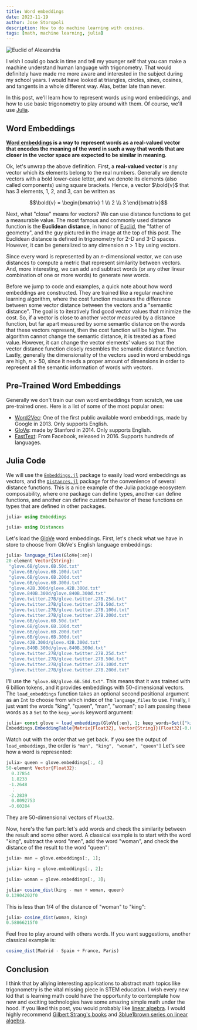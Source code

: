 ```yaml
---
title: Word embeddings
date: 2023-11-19
author: Jose Storopoli
description: How to do machine learning with cosines.
tags: [math, machine learning, julia]
---
```


![Euclid of Alexandria](/images/euclid.jpg)

I wish I could go back in time and tell my younger self
that you can make a machine understand human language with trigonometry.
That would definitely have made me more aware and interested in the
subject during my school years.
I would have looked at triangles, circles, sines, cosines, and tangents
in a whole different way.
Alas, better late than never.

In this post, we'll learn how to represent words using word embeddings,
and how to use basic trigonometry to play around with them.
Of course, we'll use [Julia](https://julialang.org).

## Word Embeddings

**[Word embeddings](https://en.wikipedia.org/wiki/Word_embedding) is a way to
represent words as a real-valued vector that encodes the meaning of the word
in such a way that words that are closer in the vector space are expected
to be similar in meaning**.

Ok, let's unwrap the above definition.
First, a **real-valued vector** is any vector which its elements belong to the real
numbers.
Generally we denote vectors with a bold lower-case letter,
and we denote its elements (also called components) using square brackets.
Hence, a vector $\bold{v}$ that has 3 elements, $1$, $2$, and $3$,
can be written as

$$\bold{v} = \begin{bmatrix} 1 \\\ 2 \\\ 3 \end{bmatrix}$$

Next, what "close" means for vectors?
We can use distance functions to get a measurable value.
The most famous and commonly used distance function is the **Euclidean distance**,
in honor of [Euclid](https://en.wikipedia.org/wiki/Euclid), the "father of geometry",
and the guy pictured in the image at the top of this post.
The Euclidean distance is defined in trigonometry for 2-D and 3-D spaces.
However, it can be generalized to any dimension $n > 1$ by using vectors.

Since every word is represented by an $n$-dimensional vector,
we can use distances to compute a metric that represent similarity between vectors.
And, more interesting, we can add and subtract words
(or any other linear combination of one or more words) to generate new words.

Before we jump to code and examples, a quick note about how word embeddings
are constructed.
They are trained like a regular machine learning algorithm,
where the cost function measures the difference between
some vector distance between the vectors and a "semantic distance".
The goal is to iteratively find good vector values that minimize the cost.
So, if a vector is close to another vector measured by a distance function,
but far apart measured by some semantic distance on the words that these
vectors represent, then the cost function will be higher.
The algorithm cannot change the semantic distance, it is treated as a fixed value.
However, it can change the vector elements' values so that the vector distance function
closely resembles the semantic distance function.
Lastly, generally the dimensionality of the vectors used in word embeddings
are high, $n > 50$, since it needs a proper amount of dimensions in order to
represent all the semantic information of words with vectors.

## Pre-Trained Word Embeddings

Generally we don't train our own word embeddings from scratch,
we use pre-trained ones.
Here is a list of some of the most popular ones:

- [Word2Vec](https://code.google.com/archive/p/word2vec/):
  One of the first public available word embeddings,
  made by Google in 2013.
  Only supports English.
- [GloVe](https://nlp.stanford.edu/projects/glove/):
  made by Stanford in 2014.
  Only supports English.
- [FastText](https://fasttext.cc/):
  From Facebook, released in 2016.
  Supports hundreds of languages.

## Julia Code

We will use the [`Embeddings.jl`](https://github.com/JuliaText/Embeddings.jl)
package to easily load word embeddings as vectors,
and the [`Distances.jl`](https://github.com/JuliaStats/Distances.jl)
package for the convenience of several distance functions.
This is a nice example of the Julia package ecosystem composability,
where one package can define types, another can define functions,
and another can define custom behavior of these functions on types that
are defined in other packages.

```julia
julia> using Embeddings

julia> using Distances
```

Let's load the [GloVe](https://nlp.stanford.edu/projects/glove/)
word embeddings.
First, let's check what we have in store to choose from
GloVe's English language embeddings:

```julia
julia> language_files(GloVe{:en})
20-element Vector{String}:
 "glove.6B/glove.6B.50d.txt"
 "glove.6B/glove.6B.100d.txt"
 "glove.6B/glove.6B.200d.txt"
 "glove.6B/glove.6B.300d.txt"
 "glove.42B.300d/glove.42B.300d.txt"
 "glove.840B.300d/glove.840B.300d.txt"
 "glove.twitter.27B/glove.twitter.27B.25d.txt"
 "glove.twitter.27B/glove.twitter.27B.50d.txt"
 "glove.twitter.27B/glove.twitter.27B.100d.txt"
 "glove.twitter.27B/glove.twitter.27B.200d.txt"
 "glove.6B/glove.6B.50d.txt"
 "glove.6B/glove.6B.100d.txt"
 "glove.6B/glove.6B.200d.txt"
 "glove.6B/glove.6B.300d.txt"
 "glove.42B.300d/glove.42B.300d.txt"
 "glove.840B.300d/glove.840B.300d.txt"
 "glove.twitter.27B/glove.twitter.27B.25d.txt"
 "glove.twitter.27B/glove.twitter.27B.50d.txt"
 "glove.twitter.27B/glove.twitter.27B.100d.txt"
 "glove.twitter.27B/glove.twitter.27B.200d.txt"
```

I'll use the `"glove.6B/glove.6B.50d.txt"`.
This means that it was trained with 6 billion tokens,
and it provides embeddings with 50-dimensional vectors.
The `load_embeddings` function takes an optional second positional
argument as an `Int` to choose from which index of the `language_files` to use.
Finally, I just want the words "king", "queen", "man", "woman";
so I am passing these words as a `Set` to the `keep_words` keyword argument:

```julia
julia> const glove = load_embeddings(GloVe{:en}, 1; keep_words=Set(["king", "queen", "man", "woman"]));
Embeddings.EmbeddingTable{Matrix{Float32}, Vector{String}}(Float32[-0.094386 0.50451 -0.18153 0.37854; 0.43007 0.68607 0.64827 1.8233; … ; 0.53135 -0.64426 0.48764 0.0092753; -0.11725 -0.51042 -0.10467 -0.60284], ["man", "king", "woman", "queen"])
```

Watch out with the order that we get back.
If you see the output of `load_embeddings`,
the order is `"man", "king", "woman", "queen"]`
Let's see how a word is represented:

```julia
julia> queen = glove.embeddings[:, 4]
50-element Vector{Float32}:
  0.37854
  1.8233
 -1.2648
  ⋮
 -2.2839
  0.0092753
 -0.60284
```

They are 50-dimensional vectors of `Float32`.

Now, here's the fun part:
let's add words and check the similarity between the
result and some other word.
A classical example is to start with the word "king",
subtract the word "men",
add the word "woman",
and check the distance of the result to the word "queen":

```julia
julia> man = glove.embeddings[:, 1];

julia> king = glove.embeddings[:, 2];

julia> woman = glove.embeddings[:, 3];

julia> cosine_dist(king - man + woman, queen)
0.13904202f0
```

This is less than 1/4 of the distance of "woman" to "king":

```julia
julia> cosine_dist(woman, king)
0.58866215f0
```

Feel free to play around with others words.
If you want suggestions, another classical example is:

```julia
cosine_dist(Madrid - Spain + France, Paris)
```

## Conclusion

I think that by allying interesting applications to abstract math topics
like trigonometry is the vital missing piece in STEM education.
I wish every new kid that is learning math could have the opportunity to contemplate
how new and exciting technologies have some amazing simple math under the hood.
If you liked this post, you would probably like [linear algebra](https://en.wikipedia.org/wiki/Linear_algebra).
I would highly recommend [Gilbert Strang's books](https://math.mit.edu/~gs/)
and [3blue1brown series on linear algebra](https://www.youtube.com/playlist?list=PLZHQObOWTQDPD3MizzM2xVFitgF8hE_ab).

